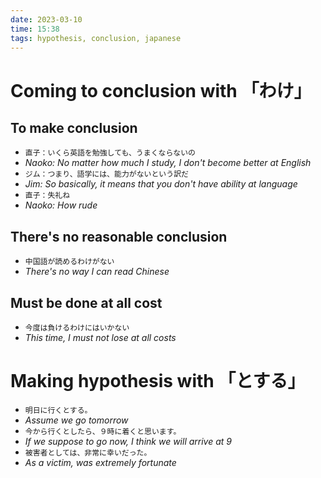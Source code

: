 ```yaml
---
date: 2023-03-10
time: 15:38
tags: hypothesis, conclusion, japanese
---
```


# Coming to conclusion with 「わけ」

## To make conclusion

-   `直子：いくら英語を勉強しても、うまくならないの`
-   _Naoko: No matter how much I study, I don't become better at English_
-   `ジム：つまり、語学には、能力がないという訳だ`
-   _Jim: So basically, it means that you don't have ability at language_
-   `直子：失礼ね`
-   _Naoko: How rude_

## There's no reasonable conclusion

-   `中国語が読めるわけがない`
-   _There's no way I can read Chinese_

## Must be done at all cost

-   `‌今度は負けるわけにはいかない`
-   _This time, I must not lose at all costs_

# Making hypothesis with 「とする」

-   `明日に行くとする。`
-   _Assume we go tomorrow_
-   `今から行くとしたら、９時に着くと思います。`
-   _If we suppose to go now, I think we will arrive at 9_
-   `被害者としては、非常に幸いだった。`
-   _As a victim, was extremely fortunate_